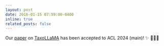 ```yaml
---
layout: post
date: 2016-01-15 07:59:00-0400
inline: true
related_posts: false
---
```


Our [paper](https://arxiv.org/abs/2403.09207) on [TaxoLLaMA](https://huggingface.co/VityaVitalich/TaxoLLaMA-bench) has been accepted to ACL 2024 (main)! :sparkles: 🎉🎉🎉
